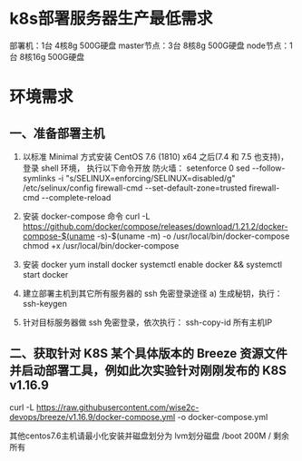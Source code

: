 # k8s部署服务器生产最低需求
部署机：1台  4核8g 500G硬盘
master节点：3台 8核8g 500G硬盘
node节点：1台 8核16g 500G硬盘

# 环境需求
## 一、准备部署主机
1. 以标准 Minimal 方式安装 CentOS 7.6 (1810) x64 之后(7.4 和 7.5 也支持)，
登录 shell 环境，
执行以下命令开放 防火墙： 
setenforce 0 
sed --follow-symlinks -i "s/SELINUX=enforcing/SELINUX=disabled/g" /etc/selinux/config 
firewall-cmd --set-default-zone=trusted 
firewall-cmd --complete-reload 
 
2. 安装 docker-compose 命令 
curl -L https://github.com/docker/compose/releases/download/1.21.2/docker-compose-$(uname -s)-$(uname -m) -o /usr/local/bin/docker-compose 
chmod +x /usr/local/bin/docker-compose 
 
3. 安装 docker yum install docker systemctl enable docker && systemctl start docker 
 
4. 建立部署主机到其它所有服务器的 ssh 免密登录途径 a) 生成秘钥，执行： 
 ssh-keygen 
 
5. 针对目标服务器做 ssh 免密登录，依次执行： 
ssh-copy-id 所有主机IP
 
## 二、获取针对 K8S 某个具体版本的 Breeze 资源文件并启动部署工具，例如此次实验针对刚刚发布的 K8S v1.16.9 
curl -L https://raw.githubusercontent.com/wise2c-devops/breeze/v1.16.9/docker-compose.yml -o docker-compose.yml 

其他centos7.6主机请最小化安装并磁盘划分为
lvm划分磁盘
/boot 200M
/     剩余所有